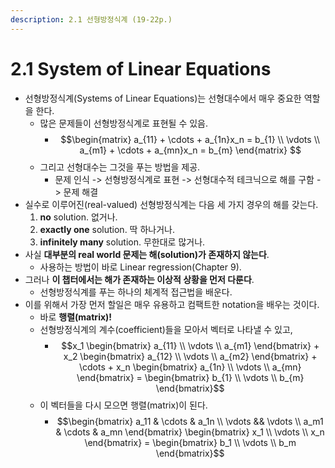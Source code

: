 ```yaml
---
description: 2.1 선형방정식계 (19-22p.)
---
```


# 2.1 System of Linear Equations

* 선형방정식계\(Systems of Linear Equations\)는 선형대수에서 매우 중요한 역할을 한다. 
  * 많은 문제들이 선형방정식계로 표현될 수 있음.
    * $$\begin{matrix} a_{11} + \cdots + a_{1n}x_n = b_{1} \\   \vdots \\ a_{m1} + \cdots + a_{mn}x_n = b_{m}     \end{matrix}  $$ 
  * 그리고 선형대수는 그것을 푸는 방법을 제공.
    * 문제 인식 -&gt; 선형방정식계로 표현 -&gt; 선형대수적 테크닉으로 해를 구함 -&gt; 문제 해결
* 실수로 이루어진\(real-valued\) 선형방정식계는 다음 세 가지 경우의 해를 갖는다.
  1. **no** solution. 없거나.
  2. **exactly one** solution. 딱 하나거나.
  3. **infinitely many** solution. 무한대로 많거나. 
* 사실 **대부분의 real world 문제는 해\(solution\)가 존재하지 않는다**. 
  * 사용하는 방법이 바로 Linear regression\(Chapter 9\). 
* 그러나 **이 챕터에서는 해가 존재하는 이상적 상황을 먼저 다룬다**.  
  * 선형방정식계를 푸는 하나의 체계적 접근법을 배운다. 
* 이를 위해서 가장 먼저 할일은 매우 유용하고 컴팩트한 notation을 배우는 것이다.
  * 바로 **행렬\(matrix\)!**
  * 선형방정식계의 계수\(coefficient\)들을 모아서 벡터로 나타낼 수 있고,
    * $$x_1 \begin{bmatrix}  a_{11} \\  \vdots \\ a_{m1} \end{bmatrix} + x_2 \begin{bmatrix}  a_{12} \\  \vdots \\ a_{m2} \end{bmatrix} + \cdots + x_n \begin{bmatrix}  a_{1n} \\  \vdots \\ a_{mn} \end{bmatrix} = \begin{bmatrix}  b_{1} \\  \vdots \\ b_{m} \end{bmatrix}$$ 
  * 이 벡터들을 다시 모으면 행렬\(matrix\)이 된다.
    * $$\begin{bmatrix}  a_11 & \cdots & a_1n \\ \vdots && \vdots \\ a_m1 & \cdots & a_mn  \end{bmatrix} \begin{bmatrix} x_1 \\ \vdots \\ x_n \end{bmatrix} = \begin{bmatrix} b_1 \\ \vdots \\ b_m \end{bmatrix}$$ 



